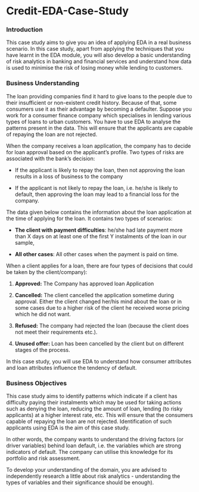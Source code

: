 # Credit-EDA-Case-Study
### Introduction
This case study aims to give you an idea of applying EDA in a real business scenario. In this case study, apart from applying the techniques that you have learnt in the EDA module, you will also develop a basic understanding of risk analytics in banking and financial services and understand how data is used to minimise the risk of losing money while lending to customers.

 

### Business Understanding
The loan providing companies find it hard to give loans to the people due to their insufficient or non-existent credit history. Because of that, some consumers use it as their advantage by becoming a defaulter. Suppose you work for a consumer finance company which specialises in lending various types of loans to urban customers. You have to use EDA to analyse the patterns present in the data. This will ensure that the applicants are capable of repaying the loan are not rejected.

 

When the company receives a loan application, the company has to decide for loan approval based on the applicant’s profile. Two types of risks are associated with the bank’s decision:

- If the applicant is likely to repay the loan, then not approving the loan results in a loss of business to the company

- If the applicant is not likely to repay the loan, i.e. he/she is likely to default, then approving the loan may lead to a financial loss for the company.

 

The data given below contains the information about the loan application at the time of applying for the loan. It contains two types of scenarios:

- **The client with payment difficulties**: he/she had late payment more than X days on at least one of the first Y instalments of the loan in our sample,

- **All other cases**: All other cases when the payment is paid on time.

 

 

When a client applies for a loan, there are four types of decisions that could be taken by the client/company):

  1. **Approved:** The Company has approved loan Application

  2. **Cancelled:** The client cancelled the application sometime during approval. Either the client changed her/his mind about the loan or in some cases due to a higher risk of the client he received worse pricing which he did not want.

  3. **Refused:** The company had rejected the loan (because the client does not meet their requirements etc.).

  4. **Unused offer:**  Loan has been cancelled by the client but on different stages of the process.

In this case study, you will use EDA to understand how consumer attributes and loan attributes influence the tendency of default.

 

 

### Business Objectives
This case study aims to identify patterns which indicate if a client has difficulty paying their instalments which may be used for taking actions such as denying the loan, reducing the amount of loan, lending (to risky applicants) at a higher interest rate, etc. This will ensure that the consumers capable of repaying the loan are not rejected. Identification of such applicants using EDA is the aim of this case study.

 

In other words, the company wants to understand the driving factors (or driver variables) behind loan default, i.e. the variables which are strong indicators of default.  The company can utilise this knowledge for its portfolio and risk assessment.

To develop your understanding of the domain, you are advised to independently research a little about risk analytics - understanding the types of variables and their significance should be enough).
